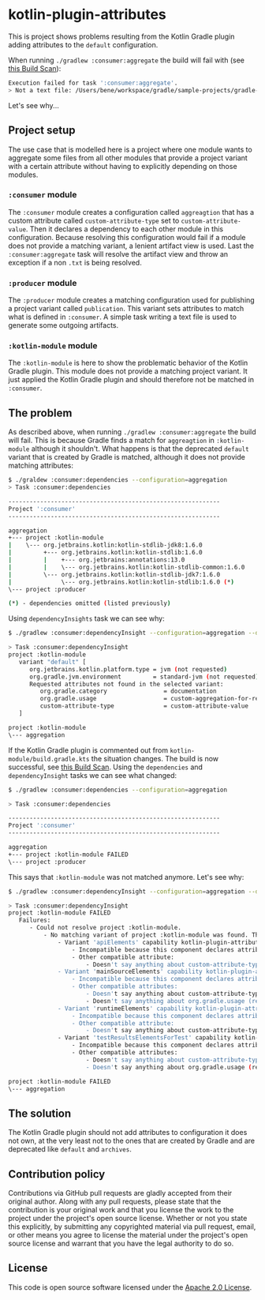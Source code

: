 # kotlin-plugin-attributes

This is project shows problems resulting from the Kotlin Gradle plugin adding attributes to the `default` configuration.  

When running `./gradlew :consumer:aggregate` the build will fail with (see [this Build Scan](https://scans.gradle.com/s/aa35wede6fezg/failure?anchor=e30&focused-exception-line=0-1-0#1)):

```bash
Execution failed for task ':consumer:aggregate'.
> Not a text file: /Users/bene/workspace/gradle/sample-projects/gradle-sandbox/kotlin-plugin-attributes/kotlin-module/build/libs/kotlin-module.jar
```

Let's see why...

## Project setup

The use case that is modelled here is a project where one module wants to aggregate some files from all other modules that provide a project variant with a certain attribute without having to explicitly depending on those modules.

### `:consumer` module

The `:consumer` module creates a configuration called `aggreagtion` that has a custom attribute called `custom-attribute-type` set to `custom-attribute-value`.
Then it declares a dependency to each other module in this configuration.
Because resolving this configuration would fail if a module does not provide a matching variant, a lenient artifact view is used.
Last the `:consumer:aggregate` task will resolve the artifact view and throw an exception if a non `.txt` is being resolved.   

### `:producer` module

The `:producer` module creates a matching configuration used for publishing a project variant called `publication`.
This variant sets attributes to match what is defined in `:consumer`.
A simple task writing a text file is used to generate some outgoing artifacts.

### `:kotlin-module` module

The `:kotlin-module` is here to show the problematic behavior of the Kotlin Gradle plugin.
This module does not provide a matching project variant.
It just applied the Kotlin Gradle plugin and should therefore not be matched in `:consumer`.

## The problem

As described above, when running `./gradlew :consumer:aggregate` the build will fail.
This is because Gradle finds a match for `aggreagtion` in `:kotlin-module` although it shouldn't.
What happens is that the deprecated `default` variant that is created by Gradle is matched, although it does not provide matching attributes:

```bash
$ ./graldew :consumer:dependencies --configuration=aggregation
> Task :consumer:dependencies

------------------------------------------------------------
Project ':consumer'
------------------------------------------------------------

aggregation
+--- project :kotlin-module
|    \--- org.jetbrains.kotlin:kotlin-stdlib-jdk8:1.6.0
|         +--- org.jetbrains.kotlin:kotlin-stdlib:1.6.0
|         |    +--- org.jetbrains:annotations:13.0
|         |    \--- org.jetbrains.kotlin:kotlin-stdlib-common:1.6.0
|         \--- org.jetbrains.kotlin:kotlin-stdlib-jdk7:1.6.0
|              \--- org.jetbrains.kotlin:kotlin-stdlib:1.6.0 (*)
\--- project :producer

(*) - dependencies omitted (listed previously)
```

Using `dependencyInsights` task we can see why:

```bash
$ ./gradlew :consumer:dependencyInsight --configuration=aggregation --dependency=kotlin-module

> Task :consumer:dependencyInsight
project :kotlin-module
   variant "default" [
      org.jetbrains.kotlin.platform.type = jvm (not requested)
      org.gradle.jvm.environment         = standard-jvm (not requested)
      Requested attributes not found in the selected variant:
         org.gradle.category                = documentation
         org.gradle.usage                   = custom-aggregation-for-reporting
         custom-attribute-type              = custom-attribute-value
   ]

project :kotlin-module
\--- aggregation
```

If the Kotlin Gradle plugin is commented out from `kotlin-module/build.gradle.kts` the situation changes.
The build is now successful, see [this Build Scan](https://scans.gradle.com/s/y3asnw77kmfns).
Using the `dependencies` and `dependencyInsight` tasks we can see what changed:

```bash
$ ./gradlew :consumer:dependencies --configuration=aggregation

> Task :consumer:dependencies

------------------------------------------------------------
Project ':consumer'
------------------------------------------------------------

aggregation
+--- project :kotlin-module FAILED
\--- project :producer
```

This says that `:kotlin-module` was not matched anymore.
Let's see why:

```bash
$ ./gradlew :consumer:dependencyInsight --configuration=aggregation --dependency=kotlin-module

> Task :consumer:dependencyInsight
project :kotlin-module FAILED
   Failures:
      - Could not resolve project :kotlin-module.
          - No matching variant of project :kotlin-module was found. The consumer was configured to find attribute 'org.gradle.category' with value 'documentation', attribute 'org.gradle.usage' with value 'custom-aggregation-for-reporting', attribute 'custom-attribute-type' with value 'custom-attribute-value' but:
              - Variant 'apiElements' capability kotlin-plugin-attributes:kotlin-module:unspecified:
                  - Incompatible because this component declares attribute 'org.gradle.category' with value 'library', attribute 'org.gradle.usage' with value 'java-api' and the consumer needed attribute 'org.gradle.category' with value 'documentation', attribute 'org.gradle.usage' with value 'custom-aggregation-for-reporting'
                  - Other compatible attribute:
                      - Doesn't say anything about custom-attribute-type (required 'custom-attribute-value')
              - Variant 'mainSourceElements' capability kotlin-plugin-attributes:kotlin-module:unspecified:
                  - Incompatible because this component declares attribute 'org.gradle.category' with value 'verification' and the consumer needed attribute 'org.gradle.category' with value 'documentation'
                  - Other compatible attributes:
                      - Doesn't say anything about custom-attribute-type (required 'custom-attribute-value')
                      - Doesn't say anything about org.gradle.usage (required 'custom-aggregation-for-reporting')
              - Variant 'runtimeElements' capability kotlin-plugin-attributes:kotlin-module:unspecified:
                  - Incompatible because this component declares attribute 'org.gradle.category' with value 'library', attribute 'org.gradle.usage' with value 'java-runtime' and the consumer needed attribute 'org.gradle.category' with value 'documentation', attribute 'org.gradle.usage' with value 'custom-aggregation-for-reporting'
                  - Other compatible attribute:
                      - Doesn't say anything about custom-attribute-type (required 'custom-attribute-value')
              - Variant 'testResultsElementsForTest' capability kotlin-plugin-attributes:kotlin-module:unspecified:
                  - Incompatible because this component declares attribute 'org.gradle.category' with value 'verification' and the consumer needed attribute 'org.gradle.category' with value 'documentation'
                  - Other compatible attributes:
                      - Doesn't say anything about custom-attribute-type (required 'custom-attribute-value')
                      - Doesn't say anything about org.gradle.usage (required 'custom-aggregation-for-reporting')

project :kotlin-module FAILED
\--- aggregation
```

## The solution

The Kotlin Gradle plugin should not add attributes to configuration it does not own, at the very least not to the ones that are created by Gradle and are deprecated like `default` and `archives`.

## Contribution policy

Contributions via GitHub pull requests are gladly accepted from their original author. Along with any pull requests, please state that the contribution is your original work and that you license the work to the project under the project's open source license. Whether or not you state this explicitly, by submitting any copyrighted material via pull request, email, or other means you agree to license the material under the project's open source license and warrant that you have the legal authority to do so.

## License

This code is open source software licensed under the [Apache 2.0 License](https://www.apache.org/licenses/LICENSE-2.0.html).
